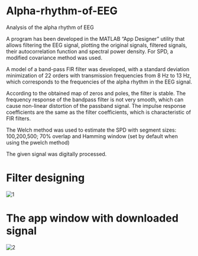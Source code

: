 # Alpha-rhythm-of-EEG
Analysis of the alpha rhythm of EEG

A program has been developed in the MATLAB “App Designer” utility that allows filtering the EEG signal, 
plotting the original signals, filtered signals, their autocorrelation function and spectral power density. 
For SPD, a modified covariance method was used.

A model of a band-pass FIR filter was developed, with a standard deviation minimization of 22 orders with transmission 
frequencies from 8 Hz to 13 Hz, which corresponds to the frequencies of the alpha rhythm in the EEG signal.
 
According to the obtained map of zeros and poles, the filter is stable. The frequency response of the bandpass filter 
is not very smooth, which can cause non-linear distortion of the passband signal. The impulse response 
coefficients are the same as the filter coefficients, which is characteristic of FIR filters.

The Welch method was used to estimate the SPD with segment sizes: 100,200,500; 70% overlap and Hamming window 
(set by default when using the pwelch method)

The given signal was digitally processed.

# Filter designing 
![1](https://user-images.githubusercontent.com/90864757/222421389-7a0a65ec-9e3f-4f5d-992b-c3ea4728d01a.png)

# The app window with downloaded signal
![2](https://user-images.githubusercontent.com/90864757/222421866-a21e0e6c-82dc-4751-b5ad-3179b44be13a.gif)
